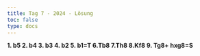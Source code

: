 ```yaml
---
title: Tag 7 - 2024 - Lösung 
toc: false
type: docs
---
```


**1. b5 2. b4 3. b3 4. b2 5. b1=T 6.Tb8 7.Th8 8.Kf8 9. Tg8+ hxg8=S**